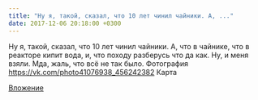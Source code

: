 ```yaml
---
title: "Ну я, такой, сказал, что 10 лет чинил чайники. А, ..."
date: 2017-12-06 20:18:00 +0300
---
```


Ну я, такой, сказал, что 10 лет чинил чайники. А, что в чайнике, что в реакторе кипит вода, и, что походу разберусь что да как. Ну, и меня взяли. Мда, жаль, что всё не так было.
Фотография
<a class="vk-attach" href="https://vk.com/photo41076938_456242382">https://vk.com/photo41076938_456242382</a>
Карта

<a class="vk-attach" href="https://vk.com/photo41076938_456242382">Вложение</a>
